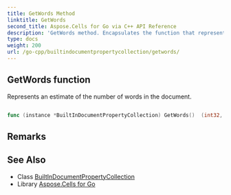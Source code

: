 ```yaml
---
title: GetWords Method 
linktitle: GetWords
second_title: Aspose.Cells for Go via C++ API Reference
description: 'GetWords method. Encapsulates the function that represents getwords in Go.'
type: docs
weight: 200
url: /go-cpp/builtindocumentpropertycollection/getwords/
---
```


## GetWords function

Represents an estimate of the number of words in the document.

```go

func (instance *BuiltInDocumentPropertyCollection) GetWords()  (int32,  error) 

```

## Remarks


## See Also

* Class [BuiltInDocumentPropertyCollection](../)
* Library [Aspose.Cells for Go](../../)
